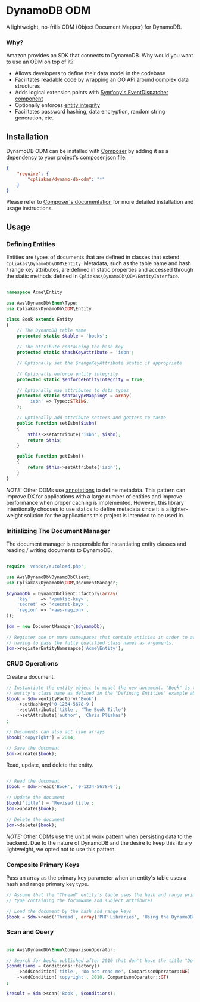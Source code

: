 # DynamoDB ODM

A lightweight, no-frills ODM (Object Document Mapper) for DynamoDB.

### Why?

Amazon provides an SDK that connects to DynamoDB. Why would you want to use an
ODM on top of it?

* Allows developers to define their data model in the codebase
* Facilitates readable code by wrapping an OO API around complex data structures
* Adds logical extension points with [Symfony's EventDispatcher component](http://symfony.com/doc/current/components/event_dispatcher/introduction.html)
* Optionally enforces [entity integrity](http://en.wikipedia.org/wiki/Entity_integrity)
* Facilitates password hashing, data encryption, random string generation, etc.

## Installation

DynamoDB ODM can be installed with [Composer](http://getcomposer.org)
by adding it as a dependency to your project's composer.json file.

```json
{
    "require": {
        "cpliakas/dynamo-db-odm": "*"
    }
}
```

Please refer to [Composer's documentation](https://github.com/composer/composer/blob/master/doc/00-intro.md#introduction)
for more detailed installation and usage instructions.

## Usage

### Defining Entities

Entities are types of documents that are defined in classes that extend
`Cpliakas\DynamoDb\ODM\Entity`. Metadata, such as the table name and hash /
range key attributes, are defined in static properties and accessed through the
static methods defined in `Cpliakas\DynamoDb\ODM\EntityInterface`.

```php

namespace Acme\Entity

use Aws\DynamoDb\Enum\Type;
use Cpliakas\DynamoDb\ODM\Entity

class Book extends Entity
{
    // The DynanoDB table name
    protected static $table = 'books';

    // The attribute containing the hash key
    protected static $hashKeyAttribute = 'isbn';

    // Optionally set the $rangeKeyAttribute static if appropriate

    // Optionally enforce entity integrity
    protected static $enforceEntityIntegrity = true;

    // Optionally map attributes to data types
    protected static $dataTypeMappings = array(
        'isbn' => Type::STRING,
    );

    // Optionally add attribute setters and getters to taste
    public function setIsbn($isbn)
    {
        $this->setAttribute('isbn', $isbn);
        return $this;
    }

    public function getIsbn()
    {
        return $this->setAttribute('isbn');
    }
}
```

*NOTE:* Other ODMs use [annotations](https://github.com/doctrine/annotations)
to define metadata. This pattern can improve DX for applications with a large
number of entities and improve performance when proper caching is implemented.
However, this library intentionally chooses to use statics to define metadata
since it is a lighter-weight solution for the applications this project is
intended to be used in.

### Initializing The Document Manager

The document manager is responsible for instantiating entity classes and reading
/ writing documents to DynamoDB.

```php

require 'vendor/autoload.php';

use Aws\DynamoDb\DynamoDbClient;
use Cpliakas\DynamoDb\ODM\DocumentManager;

$dynamoDb = DynamoDbClient::factory(array(
    'key'    => '<public-key>',
    'secret' => '<secret-key>',
    'region' => '<aws-region>',
));

$dm = new DocumentManager($dynamoDb);

// Register one or more namespaces that contain entities in order to avoid
// having to pass the fully qualified class names as arguments.
$dm->registerEntityNamesapce('Acme\Entity');

```

### CRUD Operations

Create a document.

```php
// Instantiate the entity object to model the new document. "Book" is the
// entity's class name as defined in the "Defining Entities" example above.
$book = $dm->entityFactory('Book')
    ->setHashKey('0-1234-5678-9')
    ->setAttribute('title', 'The Book Title')
    ->setAttribute('author', 'Chris Pliakas')
;

// Documents can also act like arrays
$book['copyright'] = 2014;

// Save the document
$dm->create($book);
```

Read, update, and delete the entity.

```php

// Read the document
$book = $dm->read('Book', '0-1234-5678-9');

// Update the document
$book['title'] = 'Revised title';
$dm->update($book);

// Delete the document
$dm->delete($book);

```

*NOTE:* Other ODMs use the [unit of work pattern](http://robrich.org/archive/2012/04/18/design-patterns-for-data-persistence-unit-of-work-pattern-and.aspx)
when persisting data to the backend. Due to the nature of DynamoDB and the
desire to keep this library lightweight, we opted not to use this pattern.

### Composite Primary Keys

Pass an array as the primary key parameter when an entity's table uses a hash
and range primary key type.

```php
// Assume that the "Thread" entity's table uses the hash and range primary key
// type containing the forumName and subject attributes.

// Load the document by the hash and range keys
$book = $dm->read('Thread', array('PHP Libraries', 'Using the DynamoDB ODM'));
```

### Scan and Query

```php

use Aws\DynamoDb\Enum\ComparisonOperator;

// Search for books published after 2010 that don't have the title "Do not read me"
$conditions = Conditions::factory()
    ->addCondition('title', 'Do not read me', ComparisonOperator::NE)
    ->addCondition('copyright', 2010, ComparisonOperator::GT)
;

$result = $dm->scan('Book', $conditions);

```
